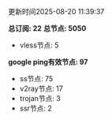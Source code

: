 更新时间2025-08-20 11:39:37

**总订阅: 22**
**总节点: 5050**
- vless节点: 5

**google ping有效节点: 97**
- ss节点: 75
- v2ray节点: 17
- trojan节点: 3
- ssr节点: 2
